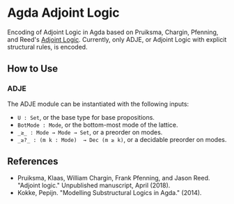 # Agda Adjoint Logic

Encoding of Adjoint Logic in Agda based on Pruiksma, Chargin, Pfenning, and Reed's [Adjoint Logic](https://www.cs.cmu.edu/~fp/papers/adjoint18b.pdf). Currently, only ADJE, or Adjoint Logic with explicit structural rules, is encoded.

## How to Use

### ADJE

The ADJE module can be instantiated with the following inputs:

- `U : Set`, or the base type for base propositions.
- `BotMode : Mode`, or the bottom-most mode of the lattice.
- `_≥_ : Mode → Mode → Set`, or a preorder on modes.
- `_≥?_ : (m k : Mode)  → Dec (m ≥ k)`, or a decidable preorder on modes.

## References
- Pruiksma, Klaas, William Chargin, Frank Pfenning, and Jason Reed. "Adjoint logic." Unpublished manuscript, April (2018).
- Kokke, Pepijn. "Modelling Substructural Logics in Agda." (2014).

